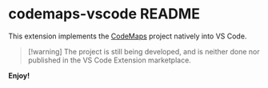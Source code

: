 # codemaps-vscode README

This extension implements the [CodeMaps](https://github.com/antips/CodeMaps) project natively into VS Code.

>  [!warning] The project is still being developed, and is neither done nor published in the VS Code Extension marketplace.

**Enjoy!**

